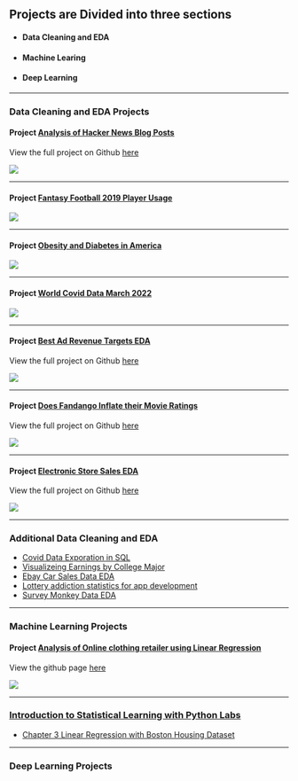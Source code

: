## Projects are Divided into three sections
 - #### Data Cleaning and EDA  
 - #### Machine Learing 
 - #### Deep Learning


---

### Data Cleaning and EDA Projects 

#### Project [Analysis of Hacker News Blog Posts](https://nbviewer.org/github/gfulham/Analysis-of-Hacker-News-posts-/blob/main/notebooks/Hacker%20News%20posts%20analysis.ipynb)

View the full project on Github  [here](https://github.com/gfulham/Analysis-of-Hacker-News-posts-) 

<img src="images/hacker_news_combine_images.jpg?raw=true"/>

---

#### Project [Fantasy Football 2019 Player Usage](https://public.tableau.com/app/profile/greg.fulham/viz/FantasyFootball2019PlayerUsage/Homepage)

<img src="images/2019_Fantasy_player_usage.jpg?raw=true"/>

---

#### Project [Obesity and Diabetes in America](https://public.tableau.com/app/profile/greg.fulham/viz/ObesityInAmericabyStateandCounty/ObesityDashboard)

<img src="images/Obesity_Tableau.png?raw=true"/>

---

#### Project [World Covid Data March 2022](https://public.tableau.com/app/profile/greg.fulham/viz/CovidDataasofMarch2022/Dashboard1)

<img src="images/Covid_Data_2022.PNG?raw=true"/>

---

#### Project [Best Ad Revenue Targets EDA](https://nbviewer.org/github/gfulham/Best-Ad-Revenue-Targets-for-Mobile-Apps/blob/main/notebooks/Ad_revenue_for_moblie_apps.ipynb)

View the full project on Github [here](https://github.com/gfulham/Best-Ad-Revenue-Targets-for-Mobile-Apps/blob/main/notebooks/Ad_revenue_for_moblie_apps.ipynb)

<img src="images/apple_vs_andriod_combine_images.jpg?raw=true"/>

---

#### Project [Does Fandango Inflate their Movie Ratings](https://nbviewer.org/github/gfulham/Fandango-movie-ratings/blob/main/notebooks/fandango-eda.ipynb)

View the full project on Github [here](https://github.com/gfulham/Fandango-movie-ratings) 

<img src="images/Density-plot-fandango-ratings.png?raw=true"/>

---
#### Project [Electronic Store Sales EDA](https://nbviewer.org/github/gfulham/Exploring-electronic-store-sales-data/blob/master/gtf-electronic-store-sales-eda-final.ipynb)

View the full project on Github  [here](https://github.com/gfulham/Exploring-electronic-store-sales-data) 

<img src="images/product-qualtity-sales-barchart.png?raw=true"/>

---

### Additional Data Cleaning and EDA

- [Covid Data Exporation in SQL](https://github.com/gfulham/Covid-data-exploration-with-SQL)
- [Visualizeing Earnings by College Major](https://github.com/gfulham/Visualizing-earings-by-college-major) 
- [Ebay Car Sales Data EDA](https://github.com/gfulham/Observations-of-cars-sales-via-ebay)
- [Lottery addiction statistics for app development](https://github.com/gfulham/Lottery-addiction-statistics-for-app-development)
- [Survey Monkey Data EDA](https://github.com/gfulham/survey_monkey) 

---

### Machine Learning Projects

#### Project [Analysis of Online clothing retailer using Linear Regression](https://nbviewer.org/github/gfulham/Analyzing-Customer-Data-from-an-Online-Clothing-Retailer/blob/master/notebooks/linear_regression_project_with_online_clothing_retailer.ipynb)

View the github page  [here](https://github.com/gfulham/Analyzing-Customer-Data-from-an-Online-Clothing-Retailer) 

<img src="images/customer_data_online_retailer_combine_images.jpg?raw=true"/>

---


### [Introduction to Statistical Learning with Python Labs](https://github.com/gfulham/ISLP)

- [Chapter 3 Linear Regression with Boston Housing Dataset](https://nbviewer.org/github/gfulham/ISLP/blob/main/Ch03-linreg-lab.ipynb)

---

### Deep Learning Projects


